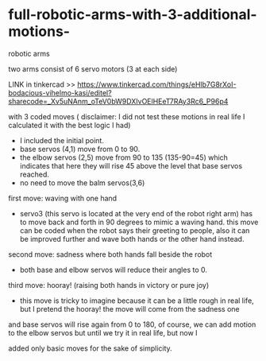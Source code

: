 # full-robotic-arms-with-3-additional-motions- 

robotic arms 


two arms consist of 6 servo motors (3 at each side) 

LINK in tinkercad >> https://www.tinkercad.com/things/eHlb7G8rXoI-bodacious-vihelmo-kasi/editel?sharecode=_Xv5uNAnm_oTeV0bW9DXIvOElHEeT7RAy3Rc6_P96p4


with 3 coded moves ( disclaimer: I did not test these motions in real life I calculated it with the best logic I had) 

- I included the initial point.
- base servos (4,1) move from 0 to 90. 
- the elbow servos (2,5) move from 90 to 135 (135-90=45) which indicates that here they will rise 45 above the level that base servos reached. 
- no need to move the balm servos(3,6)  

first move: waving with one hand

- servo3 (this servo is located at the very end of the robot right arm) has to move back and forth in 90 degrees to mimic a waving hand.
this move can be coded when the robot says their greeting to people, also it can be improved further and wave both hands or the other hand instead.  

second move: sadness where both hands fall beside the robot

- both base and elbow servos will reduce their angles to 0. 

third move: hooray! (raising both hands in victory or pure joy) 

- this move is tricky to imagine because it can be a little rough in real life, but I pretend the hooray! the move will come from the sadness one 

and base servos will rise again from 0 to 180, of course, we can add motion to the elbow servos but until we try it in real life, but now I

added only basic moves for the sake of simplicity. 
